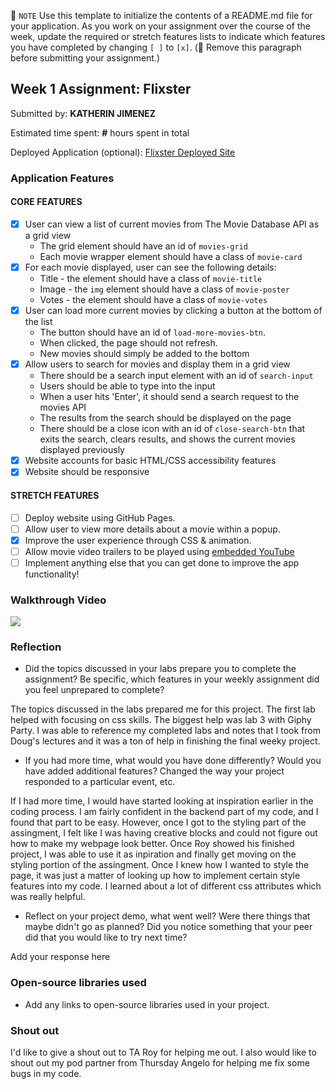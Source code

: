📝 `NOTE` Use this template to initialize the contents of a README.md file for your application. As you work on your assignment over the course of the week, update the required or stretch features lists to indicate which features you have completed by changing `[ ]` to `[x]`. (🚫 Remove this paragraph before submitting your assignment.)

## Week 1 Assignment: Flixster

Submitted by: **KATHERIN JIMENEZ**

Estimated time spent: **#** hours spent in total

Deployed Application (optional): [Flixster Deployed Site](ADD_LINK_HERE)

### Application Features

#### CORE FEATURES

- [X] User can view a list of current movies from The Movie Database API as a grid view
  - The grid element should have an id of `movies-grid`
  - Each movie wrapper element should have a class of `movie-card`
- [X] For each movie displayed, user can see the following details:
  - Title - the element should have a class of `movie-title`
  - Image - the `img` element should have a class of `movie-poster`
  - Votes - the element should have a class of `movie-votes`
- [x] User can load more current movies by clicking a button at the bottom of the list
  - The button should have an id of `load-more-movies-btn`.
  - When clicked, the page should not refresh.
  - New movies should simply be added to the bottom
- [X] Allow users to search for movies and display them in a grid view
  - There should be a search input element with an id of `search-input`
  - Users should be able to type into the input
  - When a user hits 'Enter', it should send a search request to the movies API
  - The results from the search should be displayed on the page
  - There should be a close icon with an id of `close-search-btn` that exits the search, clears results, and shows the current movies displayed previously
- [X] Website accounts for basic HTML/CSS accessibility features
- [X] Website should be responsive

#### STRETCH FEATURES

- [ ] Deploy website using GitHub Pages. 
- [ ] Allow user to view more details about a movie within a popup.
- [X] Improve the user experience through CSS & animation.
- [ ] Allow movie video trailers to be played using [embedded YouTube](https://support.google.com/youtube/answer/171780?hl=en)
- [ ] Implement anything else that you can get done to improve the app functionality!

### Walkthrough Video

![](Flixster.gif)

### Reflection

* Did the topics discussed in your labs prepare you to complete the assignment? Be specific, which features in your weekly assignment did you feel unprepared to complete?

The topics discussed in the labs prepared me for this project. The first lab helped with focusing on css skills. The biggest help was lab 3 with Giphy Party. I was able to reference my completed labs and notes that I took from Doug's lectures and it was a ton of help in finishing the final weeky project.  

* If you had more time, what would you have done differently? Would you have added additional features? Changed the way your project responded to a particular event, etc.
  
If I had more time, I would have started looking at inspiration earlier in the coding process. I am fairly confident in the backend part of my code, and I found that part to be easy. However, once I got to the styling part of the assingment, I felt like I was having creative blocks and could not figure out how to make my webpage look better. Once Roy showed his finished project, I was able to use it as inpiration and finally get moving on the styling portion of the assingment. Once I knew how I wanted to style the page, it was just a matter of looking up how to implement certain style features into my code. I learned about a lot of different css attributes which was really helpful. 

* Reflect on your project demo, what went well? Were there things that maybe didn't go as planned? Did you notice something that your peer did that you would like to try next time?

Add your response here

### Open-source libraries used

- Add any links to open-source libraries used in your project.

### Shout out

I'd like to give a shout out to TA Roy for helping me out. I also would like to shout out my pod partner from Thursday Angelo for helping me fix some bugs in my code. 